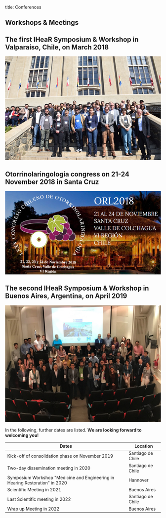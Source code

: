 title: Conferences 

## Workshops & Meetings 

## The first IHeaR Symposium & Workshop in Valparaíso, Chile, on March 2018

![meetingphoto](ihearmeeting.png)

## Otorrinolaringología congress on 21-24 November 2018 in Santa Cruz

![ORL2018](Orl2018.png)

## The second IHeaR Symposium & Workshop in Buenos Aires, Argentina, on April 2019 

![BUEmeeting](BUEmeeting.jpg)


In the following, further dates are listed. **We are looking forward to welcoming you!**


|Dates|Location|
|-----------|-------------|
|Kick-off of consolidation phase on November 2019 | Santiago de Chile|
|Two-day dissemination meeting in 2020 | Santiago de Chile|
|Symposium Workshop "Medicine and Engineering in Hearing Restoration" in 2020| Hannover|
|Scientific Meeting in 2021 | Buenos Aires|
|Last Scientific meeting in 2022  | Santiago de Chile|
|Wrap up Meeting in 2022| Buenos Aires|



